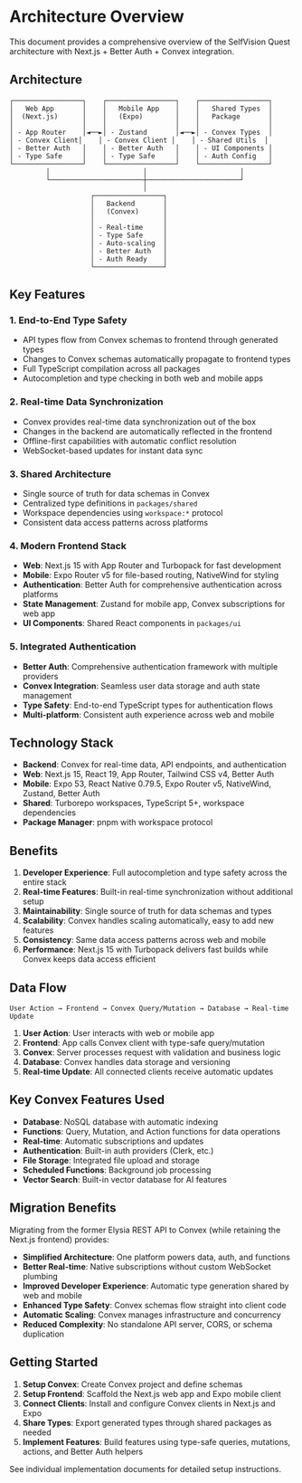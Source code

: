 # Architecture Overview

This document provides a comprehensive overview of the SelfVision Quest architecture with Next.js + Better Auth + Convex integration.

## Architecture

```
┌─────────────────┐    ┌─────────────────┐    ┌─────────────────┐
│   Web App       │    │   Mobile App    │    │   Shared Types  │
│  (Next.js)      │    │   (Expo)        │    │   Package       │
│                 │    │                 │    │                 │
│ - App Router    │◄──►│ - Zustand       │◄──►│ - Convex Types  │
│ - Convex Client│    │ - Convex Client │    │ - Shared Utils  │
│ - Better Auth   │    │ - Better Auth   │    │ - UI Components │
│ - Type Safe     │    │ - Type Safe     │    │ - Auth Config   │
└─────────────────┘    └─────────────────┘    └─────────────────┘
         │                       │                       │
         └───────────────────────┼───────────────────────┘
                                 │
                    ┌─────────────────┐
                    │   Backend       │
                    │   (Convex)      │
                    │                 │
                    │ - Real-time     │
                    │ - Type Safe     │
                    │ - Auto-scaling  │
                    │ - Better Auth   │
                    │ - Auth Ready    │
                    └─────────────────┘
```

## Key Features

### 1. End-to-End Type Safety
- API types flow from Convex schemas to frontend through generated types
- Changes to Convex schemas automatically propagate to frontend types
- Full TypeScript compilation across all packages
- Autocompletion and type checking in both web and mobile apps

### 2. Real-time Data Synchronization
- Convex provides real-time data synchronization out of the box
- Changes in the backend are automatically reflected in the frontend
- Offline-first capabilities with automatic conflict resolution
- WebSocket-based updates for instant data sync

### 3. Shared Architecture
- Single source of truth for data schemas in Convex
- Centralized type definitions in `packages/shared`
- Workspace dependencies using `workspace:*` protocol
- Consistent data access patterns across platforms

### 4. Modern Frontend Stack
- **Web**: Next.js 15 with App Router and Turbopack for fast development
- **Mobile**: Expo Router v5 for file-based routing, NativeWind for styling
- **Authentication**: Better Auth for comprehensive authentication across platforms
- **State Management**: Zustand for mobile app, Convex subscriptions for web app
- **UI Components**: Shared React components in `packages/ui`

### 5. Integrated Authentication
- **Better Auth**: Comprehensive authentication framework with multiple providers
- **Convex Integration**: Seamless user data storage and auth state management
- **Type Safety**: End-to-end TypeScript types for authentication flows
- **Multi-platform**: Consistent auth experience across web and mobile

## Technology Stack

- **Backend**: Convex for real-time data, API endpoints, and authentication
- **Web**: Next.js 15, React 19, App Router, Tailwind CSS v4, Better Auth
- **Mobile**: Expo 53, React Native 0.79.5, Expo Router v5, NativeWind, Zustand, Better Auth
- **Shared**: Turborepo workspaces, TypeScript 5+, workspace dependencies
- **Package Manager**: pnpm with workspace protocol

## Benefits

1. **Developer Experience**: Full autocompletion and type safety across the entire stack
2. **Real-time Features**: Built-in real-time synchronization without additional setup
3. **Maintainability**: Single source of truth for data schemas and types
4. **Scalability**: Convex handles scaling automatically, easy to add new features
5. **Consistency**: Same data access patterns across web and mobile
6. **Performance**: Next.js 15 with Turbopack delivers fast builds while Convex keeps data access efficient

## Data Flow

```
User Action → Frontend → Convex Query/Mutation → Database → Real-time Update
```

1. **User Action**: User interacts with web or mobile app
2. **Frontend**: App calls Convex client with type-safe query/mutation
3. **Convex**: Server processes request with validation and business logic
4. **Database**: Convex handles data storage and versioning
5. **Real-time Update**: All connected clients receive automatic updates

## Key Convex Features Used

- **Database**: NoSQL database with automatic indexing
- **Functions**: Query, Mutation, and Action functions for data operations
- **Real-time**: Automatic subscriptions and updates
- **Authentication**: Built-in auth providers (Clerk, etc.)
- **File Storage**: Integrated file upload and storage
- **Scheduled Functions**: Background job processing
- **Vector Search**: Built-in vector database for AI features

## Migration Benefits

Migrating from the former Elysia REST API to Convex (while retaining the Next.js frontend) provides:

- **Simplified Architecture**: One platform powers data, auth, and functions
- **Better Real-time**: Native subscriptions without custom WebSocket plumbing
- **Improved Developer Experience**: Automatic type generation shared by web and mobile
- **Enhanced Type Safety**: Convex schemas flow straight into client code
- **Automatic Scaling**: Convex manages infrastructure and concurrency
- **Reduced Complexity**: No standalone API server, CORS, or schema duplication

## Getting Started

1. **Setup Convex**: Create Convex project and define schemas
2. **Setup Frontend**: Scaffold the Next.js web app and Expo mobile client
3. **Connect Clients**: Install and configure Convex clients in Next.js and Expo
4. **Share Types**: Export generated types through shared packages as needed
5. **Implement Features**: Build features using type-safe queries, mutations, actions, and Better Auth helpers

See individual implementation documents for detailed setup instructions.